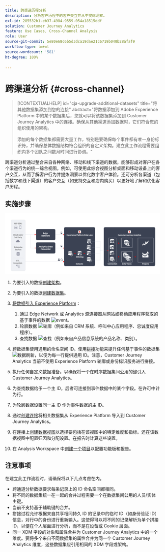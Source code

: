 ```yaml
---
title: 跨渠道历程分析
description: 分析客户历程中的客户交互并从中提炼洞察。
exl-id: 285532b1-eb37-4984-9559-054a18515ddf
solution: Customer Journey Analytics
feature: Use Cases, Cross-Channel Analysis
role: User
source-git-commit: 5e80e68c6b5d3dca19dae21c6719b040b28afaf9
workflow-type: tm+mt
source-wordcount: '581'
ht-degree: 100%

---
```


# 跨渠道分析 {#cross-channel}

<!-- markdownlint-disable MD034 -->

>[!CONTEXTUALHELP]
>id="cja-upgrade-additional-datasets"
>title="将其他数据集添加到您的连接"
>abstract="将数据添加到 Adobe Experience Platform 中的某个数据集后，您就可以将该数据集添加到 Customer Journey Analytics 中的连接。确保从其他渠道添加数据时，它们符合您的组织使用的架构。<br><br>添加的每个数据集都需要大量工作，特别是要确保每个事件都有唯一身份标识符，并确保总体数据结构符合组织的自定义架构。建立此工作流程需要组织内多个团队之间数月时间进行协调。"

<!-- markdownlint-enable MD034 -->

跨渠道分析通过整合来自各种网络、移动和线下渠道的数据，能够形成对客户在各个渠道行为的统一综合视图。例如，可使用此综合视图分析桌面和移动设备上的客户交互，从而了解客户行为并提炼洞察以优化数字客户体验。还可分析各渠道（包括数字和线下渠道）的客户交互（如支持交互和店内购买）以更好地了解和优化客户历程。

## 实施步骤

![本节所述的实施步骤流程。](../assets/cca-architecture.png)

1. 为要引入的数据[创建架构](https://experienceleague.adobe.com/docs/experience-platform/xdm/tutorials/create-schema-ui.html?lang=zh-Hans)。
1. 为要引入的数据[创建数据集](https://experienceleague.adobe.com/docs/platform-learn/tutorials/data-ingestion/create-datasets-and-ingest-data.html)。
1. [将数据引入 Experience Platform](https://experienceleague.adobe.com/docs/platform-learn/tutorials/data-ingestion/understanding-data-ingestion.html)：
   1. 通过 Edge Network 或 Analytics 源连接器从网站或移动应用程序获取的基于事件的数据 ![event](https://spectrum.adobe.com/static/icons/workflow_18/Smock_Events_18_N.svg)。
   2. 轮廓数据 ![轮廓](https://spectrum.adobe.com/static/icons/workflow_18/Smock_User_18_N.svg)（例如来自 CRM 系统、呼叫中心应用程序、忠诚度应用程序）。
   3. 查找数据 ![查找](https://spectrum.adobe.com/static/icons/workflow_18/Smock_Search_18_N.svg)（例如来自产品信息系统的产品名称、类别）。

1. 跨数据集使用通用的命名空间 ID。使用[拼接](../../stitching/overview.md)功能来提升任何基于事件的数据集![数据刷新](https://spectrum.adobe.com/static/icons/workflow_18/Smock_DataRefresh_18_N.svg)，以便为每一行提供通用 ID。注意，Customer Journey Analytics 当前不使用 Experience Platform 轮廓或身份标识服务进行拼接。
1. 执行任何自定义数据准备，以确保将一个在时序数据集间公用的键引入 Customer Journey Analytics。
1. 为查找数据给予一个主 ID，后者可连接到事件数据中的某个字段。在许可中计为行。
1. 为轮廓数据设置同一主 ID 作为事件数据的主 ID。
1. 通过[创建连接](../../connections/overview.md)将相关数据集从 Experience Platform 导入到 Customer Journey Analytics。
1. 在连接上[创建数据视图](/help/data-views/create-dataview.md)以选择要包括在该视图中的特定维度和指标。还在该数据视图中配置归因和分配设置。在报告时计算这些设置。
1. 在 Analysis Workspace 中[创建一个项目](/help/analysis-workspace/home.md)以配置功能板和报告。

## 注意事项

在建立此工作流程时，请确保将以下几点考虑在内。

* 跨通道分析数据要求每条记录上的 ID 命名空间都相同。
* 将不同的数据集统一在一起的合并过程需要一个在数据集间公用的人员/实体主键。
* 当前不支持基于辅助键的合并。
* 拼接过程允许根据来自共享相同持久 ID 的记录中的临时 ID（如身份验证 ID）信息，对行中的身份进行重新输入。这使得可以将不同的记录解析为单个拼接 ID，以便在个人层面进行分析，而不是在设备或 Cookie 层面。
* 同一 XDM 字段的对象和属性合并为 Customer Journey Analytics 中的一个维度。要将多个来自不同数据集的属性合并为同一个 Customer Journey Analytics 维度，这些数据集应引用相同的 XDM 字段或架构。

